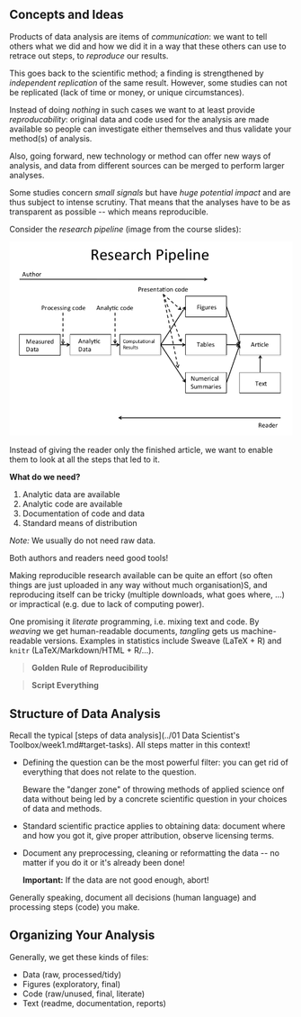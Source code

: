 ## Concepts and Ideas

Products of data analysis are items of *communication*: we want to tell
others what we did and how we did it in a way that these others can use
to retrace out steps, to *reproduce* our results.

This goes back to the scientific method; a finding is strengthened by
*independent replication* of the same result. However, some studies can not
be replicated (lack of time or money, or unique circumstances).

Instead of doing *nothing* in such cases we want to at least provide
*reproducability*: original data and code used for the analysis are made
available so people can investigate either themselves and thus validate your
method(s) of analysis.

Also, going forward, new technology or method can offer new ways of analysis,
and data from different sources can be merged to perform larger analyses.

Some studies concern *small signals* but have *huge potential impact* and are
thus subject to intense scrutiny. That means that the analyses have to be as
transparent as possible -- which means reproducible.

Consider the *research pipeline* (image from the course slides):

![Research Pipeline](research_pipeline.png)

Instead of giving the reader only the finished article, we want to enable them
to look at all the steps that led to it.

**What do we need?**

 1. Analytic data are available
 2. Analytic code are available
 3. Documentation of code and data
 4. Standard means of distribution
 
*Note:* We usually do not need raw data.

Both authors and readers need good tools!

Making reproducible research available can be quite an effort (so often things
are just uploaded in any way without much organisation)S,
and reproducing itself can be tricky (multiple downloads, what goes where, ...)
or impractical (e.g. due to lack of computing power).

One promising it *literate* programming, i.e. mixing text and code.
By *weaving* we get human-readable documents, *tangling* gets us machine-readable
versions. Examples in statistics include Sweave (LaTeX + R) and 
`knitr` (LaTeX/Markdown/HTML + R/...).

> **Golden Rule of Reproducibility**

> **Script Everything**



## Structure of Data Analysis

Recall the typical [steps of data analysis](../01 Data Scientist's Toolbox/week1.md#target-tasks).
All steps matter in this context!

 * Defining the question can be the most powerful filter: 
   you can get rid of everything that does not relate to the question.

    Beware the "danger zone" of throwing methods of applied science onf
    data without being led by a concrete scientific question in your choices
    of data and methods.

 * Standard scientific practice applies to obtaining data:
    document where and how you got it, give proper attribution,
    observe licensing terms.
    
 * Document any preprocessing, cleaning or reformatting the data --
    no matter if you do it or it's already been done!
    
    **Important:** If the data are not good enough, abort!
    
Generally speaking, document all decisions (human language) and 
processing steps (code) you make.



## Organizing Your Analysis

Generally, we get these kinds of files:

 * Data (raw, processed/tidy)
 * Figures (exploratory, final)
 * Code (raw/unused, final, literate)
 * Text (readme, documentation, reports)

